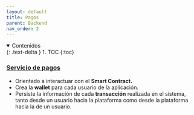 ```yaml
---
layout: default
title: Pagos
parent: Backend
nav_order: 2
---
```


<details open markdown="block">
  <summary>
	Contenidos
  </summary>
  {: .text-delta }
1. TOC
{:toc}
</details>

### [Servicio de pagos](https://github.com/taller2-grupo5-rostov-1c2022/payments-server)

* Orientado a interactuar con el **Smart Contract.**
* Crea la **wallet** para cada usuario de la aplicación.
* Persiste la información de cada **transacción** realizada en el sistema, tanto desde un usuario hacia la plataforma como desde la plataforma hacia la de un usuario.